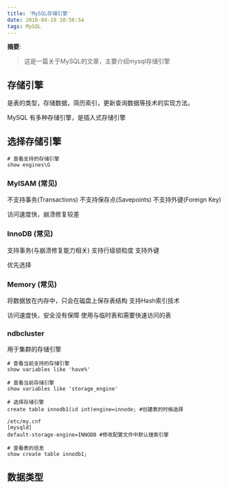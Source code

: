 ```yaml
---
title: 'MySQL存储引擎'
date: 2016-04-10 10:56:54
tags: MySQL
---
```


__摘要__:
> 这是一篇关于MySQL的文章，主要介绍mysql存储引擎


<!-- more -->
## 存储引擎

是表的类型，存储数据，简历索引，更新查询数据等技术的实现方法。

MySQL 有多种存储引擎，是插入式存储引擎

## 选择存储引擎

```
# 查看支持的存储引擎
show engines\G
```

### MyISAM (常见)

不支持事务(Transactions)
不支持保存点(Savepoints)
不支持外键(Foreign Key)

访问速度快，崩溃修复较差

### InnoDB (常见)

支持事务(与崩溃修复能力相关)
支持行级锁粒度
支持外键

优先选择

### Memory (常见)

将数据放在内存中，只会在磁盘上保存表结构
支持Hash索引技术

访问速度快，安全没有保障
使用与临时表和需要快速访问的表

### ndbcluster

用于集群的存储引擎

```
# 查看当前支持的存储引擎
show variables like 'have%'

# 查看当前存储引擎
show variables like 'storage_engine'

# 选择存储引擎
create table innodb1(id int)engine=innode; #创建表的时候选择

/etc/my.cnf
[mysqld]
default-storage-engine=INNODB #修改配置文件中默认搜索引擎

# 查看表的信息
show create table innodb1;
```

## 数据类型
